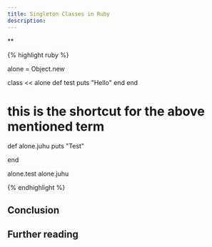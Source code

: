 ```yaml
---
title: Singleton Classes in Ruby
description:
---
```

**


{% highlight ruby %}

alone = Object.new

class << alone
  def test
    puts "Hello"
  end
end

# this is the shortcut for the above mentioned term
def alone.juhu
  puts "Test"

end

alone.test
alone.juhu

{% endhighlight %}


## Conclusion


## Further reading

